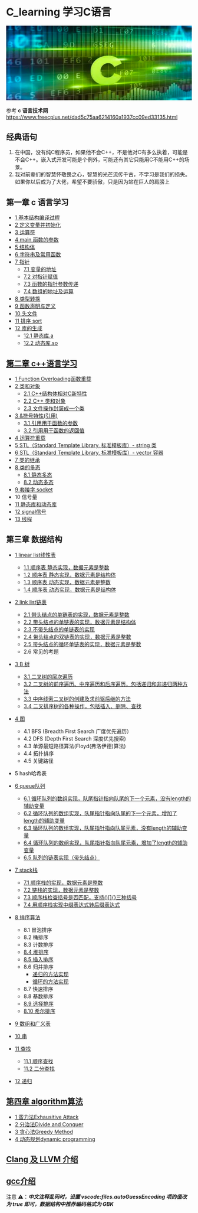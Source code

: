 # C_learning 学习C语言
![](.README_images/c_language.png)

参考 **c 语言技术网** https://www.freecplus.net/dad5c75aa6214160a1937cc09ed33135.html

## 经典语句
1. 在中国，没有纯C程序员，如果他不会C++，不是他对C有多么执着，可能是不会C++。嵌入式开发可能是个例外，可能还有其它只能用C不能用C++的场景。
2. 我对前辈们的智慧怀敬畏之心，智慧的光芒流传千古，不学习是我们的损失。如果你以后成为了大佬，希望不要骄傲，只是因为站在巨人的肩膀上


## 第一章 c 语言学习
- [1 基本结构编译过程](c_code/01_basic_structure/make_process.md)
- [2 定义变量并初始化](c_code/02_distribute_value/book2.c)
- [3 运算符](c_code/03_opration_symbol/book3.c)
- [4 main 函数的参数](c_code/04_main_args/book4.c)
- [5 结构体](c_code/05_struct/struct.md)
- [6 字符串及常用函数](c_code/06_string/string.md)
- [7 指针](c_code/07_pointer/ptr.md)
    - [7.1 变量的地址](c_code/07_pointer/ptr.c)
    - [7.2 对指针赋值](c_code/07_pointer/ptr_value.c)
    - [7.3 函数的指针参数传递](c_code/07_pointer/pass_ptr.c)
    - [7.4 数组的地址及运算](c_code/07_pointer/array_ptr.c)
- [8 类型转换](c_code/08_int/transfer.c)
- [9 函数声明与定义](c_code/09_func/func.md)
- [10 头文件](c_code/10_head_files/head.md)
- [11 排序 sort](c_code/11_sort/sort.c)
- [12 库的生成](c_code/12_lib/lib.md)
    - [12.1 静态库.a](c_code/12_lib/01_static_lib/main.c)
    - [12.2 动态库.so](c_code/12_lib/02_dynamic_lib/main.c)

## [第二章 c++语言学习](c++_code/c++.md)
- [1 Function Overloading函数重载](c++_code/01_func/func_reload.md)
- [2 类和对象](c++_code/02_class_n_object/class.md)
    - [2.1 C++结构体相对C新特性](c++_code/02_class_n_object/method.cpp)
    - [2.2 C++ 类和对象](c++_code/02_class_n_object/class.cpp)
    - [2.3 文件操作封装成一个类](c++_code/02_class_n_object/class_member.cpp)
- [3 &符号特性(引用)](c++_code/03_ref/ref.md)
    - [3.1 引用用于函数的参数](c++_code/03_ref/ref.cpp)
    - [3.2 引用用于函数的返回值](c++_code/03_ref/ref_return.cpp)
- [4 运算符重载](c++_code/04_operation_reload/operator.md)
- [5 STL（Standard Template Library, 标准模板库）- string 类](c++_code/05_strings/string.md)
- [6 STL（Standard Template Library, 标准模板库）- vector 容器](c++_code/06_vector/vecor.md)
- [7 类的继承](c++_code/07_inherit/inherit.md)
- [8 类的多态](c++_code/08_polymorphism/polymorphism.md)
    - [8.1 静态多态](c++_code/08_polymorphism/static_poly.cpp)
    - [8.2 动态多态](c++_code/08_polymorphism/dynamic_poly.cpp)
- [9 套接字 socket](c++_code/09_socket/socket.md)
- 10 信号量
- [11 静态库和动态库](c++_code/11_lib/lib.md)
- [12 signal信号](c++_code/12_signal/signal.md)
- [13 线程](c++_code/13_thread/thread.md)


## 第三章 数据结构
- [1 linear list线性表](dataStructure/01_linear_list/linear_list.md)
  - [1.1 顺序表 静态实现，数据元素是整数](dataStructure/01_linear_list/seqlist1.c)
  - [1.2 顺序表 静态实现，数据元素是结构体](dataStructure/01_linear_list/seqlist2.c)
  - [1.3 顺序表 动态实现，数据元素是整数](dataStructure/01_linear_list/seqlist3.c)
  - [1.4 顺序表 动态实现，数据元素是结构体](dataStructure/01_linear_list/seqlist4.c)
- [2 link list链表](dataStructure/02_link_list/link_list.md)  
  - [2.1 带头结点的单链表的实现，数据元素是整数](dataStructure/02_link_list/linklist1.c)
  - [2.2 带头结点的单链表的实现，数据元素是结构体](dataStructure/02_link_list/linklist2.c)
  - [2.3 不带头结点的单链表的实现](dataStructure/02_link_list/linklist3.c)
  - [2.4 带头结点的双链表的实现，数据元素是整数](dataStructure/02_link_list/linklist4.c)
  - [2.5 带头结点的循环单链表的实现，数据元素是整数](dataStructure/02_link_list/linklist5.c)
  - 2.6 常见的考题


- [3 B 树](dataStructure/03_btree/btree.md)
  - [3.1 二叉树的层次遍历](dataStructure/03_btree/btree1.c)
  - [3.2 二叉树的前序遍历、中序遍历和后序遍历，包括递归和非递归两种方法](dataStructure/03_btree/btree2.c)
  - [3.3 中序线索二叉树的创建及求前驱后继的方法](dataStructure/03_btree/btree3.c)
  - [3.4 二叉排序树的各种操作，包括插入、删除、查找](dataStructure/03_btree/btree4.c)

  
- [4 图](dataStructure/04_graph/graph.md)
  - 4.1 BFS (Breadth First Search 广度优先遍历）
  - 4.2 DFS (Depth First Search 深度优先搜索)
  - 4.3 单源最短路径算法(Floyd(弗洛伊德)算法)
  - 4.4 拓扑排序
  - 4.5 关键路径
- 5 hash哈希表
  
- [6 queue队列](dataStructure/06_queue/queue.md)
  - [6.1 循环队列的数组实现，队尾指针指向队尾的下一个元素，没有length的辅助变量](dataStructure/06_queue/seqqueue1.c)
  - [6.2 循环队列的数组实现，队尾指针指向队尾的下一个元素，增加了length的辅助变量](dataStructure/06_queue/seqqueue2.c)
  - [6.3 循环队列的数组实现，队尾指针指向队尾元素，没有length的辅助变量](dataStructure/06_queue/seqqueue3.c)
  - [6.4 循环队列的数组实现，队尾指针指向队尾元素，增加了length的辅助变量](dataStructure/06_queue/seqqueue4.c)
  - [6.5 队列的链表实现（带头结点）](dataStructure/06_queue/linkqueue1.c)
  
- [7 stack栈](dataStructure/07_stack/stack.md)
  - [7.1 顺序栈的实现，数据元素是整数](dataStructure/07_stack/seqstack1.c)
  - [7.2 链栈的实现，数据元素是整数](dataStructure/07_stack/linkstack1.c)
  - [7.3 顺序栈检查括号是否匹配，支持()[]{}三种括号](dataStructure/07_stack/seqstack2.c)
  - [7.4 用顺序栈实现中缀表达式转后缀表达式](dataStructure/07_stack/seqstack3.c)
  
- [8 排序算法](dataStructure/08_sort/sort.md)
  - 8.1 冒泡排序
  - 8.2 桶排序
  - 8.3 计数排序
  - [8.4 堆排序](dataStructure/08_sort/heapsort.c)
  - [8.5 插入排序](dataStructure/08_sort/insertsort.c)
  - 8.6 归并排序
    - [递归的方法实现](dataStructure/08_sort/mergesort.c)
    - [循环的方法实现](dataStructure/08_sort/mergesort1.c)
  - 8.7 快速排序
  - 8.8 基数排序
  - [8.9 选择排序](dataStructure/08_sort/selectsort1.c)
  - [8.10 希尔排序](dataStructure/08_sort/shellsort.c)
  
- [9 数组和广义表](dataStructure/09_array/array.md)
- [10 串](dataStructure/10_string/string.md)
- [11 查找](dataStructure/11_search/search.md)
  - [11.1 顺序查找](dataStructure/11_search/seqsearch.c)
  - [11.2 二分查找](dataStructure/11_search/binsearch.c)
- [12 递归](dataStructure/12_recursive/recursive.md)
  
## [第四章 algorithm算法](algorithm/algorithm.md) 
  - [1 蛮力法Exhausitive Attack](algorithm/01_Exhaustive_Attack.md)
  - [2 分治法Divide and Conquer](algorithm/02_divide_n_conquer.md)
  - [3 贪心法Greedy Method](algorithm/03_greedy_method.md)
  - [4 动态规划dynamic programming](algorithm/dynamic_programming.md)

##  [Clang 及 LLVM 介绍](Clang.md)
##  [gcc介绍](gcc.md)

注意 ⚠️：**_中文注释乱码时，设置 vscode:files.autoGuessEncoding 项的值改为 true 即可，数据结构中推荐编码格式为 GBK_**


